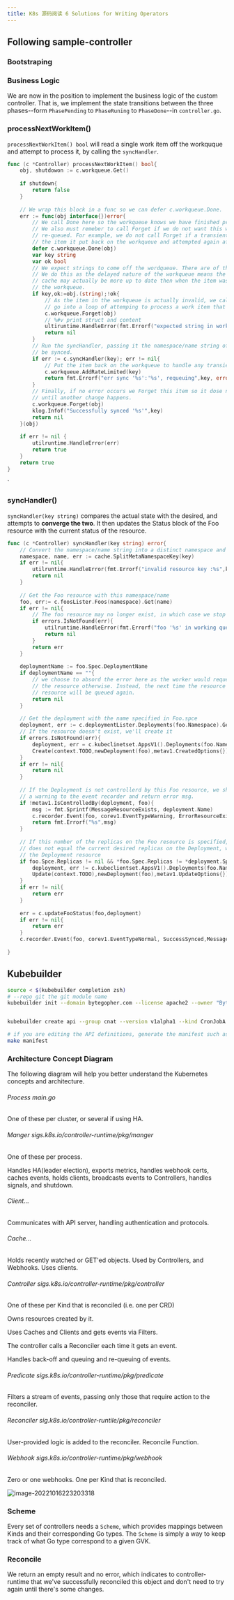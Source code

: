 ```yaml
---
title: K8s 源码阅读 6 Solutions for Writing Operators
---
```








## Following sample-controller

### Bootstraping



### Business Logic

We are now in the position to implement the business logic of the custom controller. That is, we implement the state transitions between the three phases--form `PhasePending` to `PhaseRuning` to `PhaseDone`--in `controller.go`.







### processNextWorkItem()

`processNextWorkItem() bool` will read a single work item off the  workquque and attempt to process it, by calling the `syncHandler`.

```go
func (c *Controller) processNextWorkItem() bool{
    obj, shutdowon := c.workqueue.Get()
    
    if shutdown{
        return false
    }
    
    // We wrap this block in a func so we can defer c.workqueue.Done.
    err := func(obj interface{})error{
        // We call Done here so the workqueue knows we have finished processing this item.
        // We also must remeber to call Forget if we do not want this work item being
        // re-queued. For example, we do not call Forget if a transient error occurs, instead 
        // the item it put back on the workqueue and attempted again after a back-off period.
        defer c.workqueue.Done(obj)
        var key string
        var ok bool
        // We expect strings to come off the wordqueue. There are of the form namespace/name.
        // We do this as the delayed nature of the workqueue means the iterms in the informer 
        // cache may actually be more up to date then when the item was initially put on to 
        // the workqueue.
        if key,ok:=obj.(string);!ok{
            // As the item in the workqueue is actually invalid, we call Forget here else we'd
            // go into a loop of attemping to process a work item that is invalid.
            c.workqueue.Forget(obj)
            // %#v print struct and content
            ultiruntime.HandleError(fmt.Errorf("expected string in workqueue but got %#v",obj))
            return nil
        }
        // Run the syncHandler, passing it the namespace/name string of the Foo resource to
        // be synced.
        if err := c.syncHandler(key); err != nil{
            // Put the item back on the workqueue to handle any transient errors.
            c.workqueue.AddRateLimited(key)
            return fmt.Errorf("err sync '%s':'%s', requeuing",key, error.Error(jj))
        }
        // Finally, if no error occurs we Forget this item so it dose not get queued again
        // until another change happens.
        c.workqueue.Forget(obj)
        klog.Infof("Successfully synced '%s'",key)
        return nil
    }(obj)
    
    if err != nil {
        utilruntime.HandleError(err)
        return true
    }
    return true
}
```

`

### syncHandler()

`syncHandler(key string)` compares the actual state with the desired, and attempts to **converge the two**. It then updates the Status block of the Foo resource with the current status of the resource.

```go
func (c *Controller) syncHandler(key string) error{
    // Convert the namespace/name string into a distinct namespace and name.
    namespace, name, err := cache.SplitMetaNamespaceKey(key)
    if err != nil{
        utilruntime.HandleError(fmt.Errorf("invalid resource key :%s",key))
        return nil
    }
    
    // Get the Foo resource with this namespace/name
    foo, err:= c.foosLister.Foos(namespace).Get(name)
    if err != nil{
        // The foo resource may no longer exist, in which case we stop processing.
        if errors.IsNotFound(err){
            utilruntime.HandleError(fmt.Errorf("foo '%s' in working queue no longer exists"))
            return nil
        }
        return err
    }
    
    deploymentName := foo.Spec.DeploymentName
    if deploymentName == ""{
        // we choose to absord the error here as the worker would requeue 
        // the resource otherwise. Instead, the next time the resource is update the 
        // resource will be queued again.
        return nil
    }
    
    // Get the deployment with the name specified in Foo.spce
    deployment, err := c.deploymentLister.Deployments(foo.Namespace).Get(deployment)
    // If the resource doesn't exist, we'll create it
    if errors.IsNotFound(err){
        deployment, err = c.kubeclinetset.AppsV1().Deployments(foo.Namespace).
        Create(context.TODO,newDeployment(foo),metav1.CreatedOptions{})
    }
    if err != nil{
        return nil
    }
    
    // If the Deployment is not controllerd by this Foo resource, we should log 
    // a warning to the event recorder and return error msg.
    if !metav1.IsControlledBy(deployment, foo){
        msg := fmt.Sprintf(MessageResourceExists, deployment.Name)
        c.recorder.Event(foo, corev1.EventTypeWarning, ErrorResourceExists,msg)
        return fmt.Errorf("%s",msg)
    }
    
    // If this number of the replicas on the Foo resource is specified, and the number
    // does not equal the current desired replicas on the Deployment, we should updated
    // the Deployment resource
    if foo.Spce.Replicas != nil && *foo.Spec.Replicas != *deployment.Spec.Replicas{
        deployment, err != c.kubeclientset.AppsV1().Deployments(foo.Namespase).
        Update(context.TODO),newDeployment(foo),metav1.UpdateOptions{})
    }
    if err != nil{
        return err
    }
    
    err = c.updateFooStatus(foo,deployment)
    if err != nil{
        return err
    }
    c.recorder.Event(foo, corev1.EventTypeNormal, SuccessSynced,MessageResourceS)
    
}
```





## Kubebuilder

```sh
source < $(kubebuilder completion zsh)
# --repo git the git module name
kubebuilder init --domain bytegopher.com --license apache2 --owner "ByteGopher" --repo www.github.com/airren/cnat-kubebuilder


kubebuilder create api --group cnat --version v1alpha1 --kind CronJobA

# if you are editing the API definitions, generate the manifest such as Custom Resources(CRs) or Custom Resource Definitions(CRDs) using
make manifest

```



###  Architecture Concept Diagram

The following diagram will help you better understand the Kubernetes concepts and architecture.

###### Process main.go

One of these per cluster, or several if using HA.

###### Manger  sigs.k8s.io/controller-runtime/pkg/manger

One of these per process.

Handles HA(leader election), exports metrics, handles webhook certs, caches events, holds clients, broadcasts events to Controllers, handles signals, and shutdown.

###### Client...

Communicates with API server, handling authentication and protocols.

###### Cache...

Holds recently watched or GET'ed objects. Used by Controllers, and Webhooks. Uses clients.

###### Controller sigs.k8s.io/controller-runtime/pkg/controller

One of these per Kind that is reconciled (i.e. one per CRD)

Owns resources created by it.

Uses Caches and Clients and gets events via Filters.

The controller calls a Reconciler each time it gets an event.

Handles back-off and queuing and re-queuing of events.

###### Predicate sigs.k8s.io/controller-runtime/pkg/predicate

Filters a stream of events, passing only those that require action to the reconciler.

###### Reconciler sig.k8s.io/controller-runtile/pkg/reconciler

User-provided logic is added to the reconciler.  Reconcile Function.

###### Webhook sigs.k8s.io/controller-runtime/pkg/webhook

Zero or one webhooks. One per Kind that is reconciled.

![image-20221016223203318](k8s_source_code_6.assets/image-20221016223203318.png)



### Scheme

Every set of controllers needs a `Scheme`, which provides mappings between Kinds and their corresponding Go types. The `Scheme` is simply a way to keep track of what Go type correspond to a given GVK.







### Reconcile

We return an empty result and no error,  which indicates to controller-runtime that we've successfully reconciled this object and don't need to try again until there's some changes.
